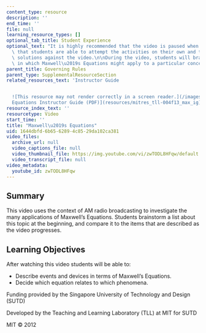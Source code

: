 ```yaml
---
content_type: resource
description: ''
end_time: ''
file: null
learning_resource_types: []
optional_tab_title: Student Experience
optional_text: "It is highly recommended that the video is paused when prompted so\
  \ that students are able to attempt the activities on their own and then check their\
  \ solutions against the video.\n\nDuring the video, students will brainstorm ways\
  \ in which Maxwell\u2019s Equations might apply to a particular concept."
parent_title: Governing Rules
parent_type: SupplementalResourceSection
related_resources_text: 'Instructor Guide


  ![This resource may not render correctly in a screen reader.](/images/inacessible.gif)[Maxwell''s
  Equations Instructor Guide (PDF)](resources/mitres_tll-004f13_max_ig)'
resource_index_text: ''
resourcetype: Video
start_time: ''
title: "Maxwell\u2019s Equations"
uid: 1644dbfd-6b65-6289-4c85-29da102ca381
video_files:
  archive_url: null
  video_captions_file: null
  video_thumbnail_file: https://img.youtube.com/vi/zwTODL8HFqw/default.jpg
  video_transcript_file: null
video_metadata:
  youtube_id: zwTODL8HFqw
---
```


Summary
-------

This video uses the context of AM radio broadcasting to investigate the many applications of Maxwell’s Equations. Students brainstorm a list about this topic at the beginning, and compare it to the items that are described as the video progresses.

Learning Objectives
-------------------

After watching this video students will be able to:

*   Describe events and devices in terms of Maxwell’s Equations.
*   Decide which equation relates to which phenomena.

Funding provided by the Singapore University of Technology and Design (SUTD)

Developed by the Teaching and Learning Laboratory (TLL) at MIT for SUTD

MIT © 2012